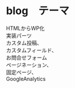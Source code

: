 # blog　テーマ
HTMLからWP化  
実装パーツ  
カスタム投稿、  
カスタムフィールド、  
お問合せフォーム   
ページネーション、  
固定ページ、  
GoogleAnalytics  
